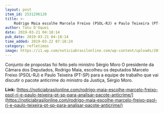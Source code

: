 ```yaml
---
layout: post
item_id: 2531296120
title: >-
    Rodrigo Maia escolhe Marcelo Freixo (PSOL-RJ) e Paulo Teixeira (PT-SP) para analisar pacote anticrime
author: Tatu D'Oquei
date: 2019-03-21 04:18:14
pub_date: 2019-03-21 04:18:14
time_added: 2019-03-22 07:18:24
category: refletimos
image: https://i1.wp.com/noticiabrasilonline.com/wp-content/uploads/2019/03/marcelo-freixo-rodrigo-maia.jpg?fit=1200%2C800&ssl=1
---
```


Conjunto de propostas foi feito pelo ministro Sérgio Moro O presidente da Câmara dos Deputados, Rodrigo Maia, escolheu os deputados Marcelo Freixo (PSOL-RJ) e Paulo Teixeira (PT-SP) para a equipe de trabalho que vai discutir o pacote anticrime do ministro da Justiça, Sérgio Moro.

**Link:** [https://noticiabrasilonline.com/rodrigo-maia-escolhe-marcelo-freixo-psol-rj-e-paulo-teixeira-pt-sp-para-analisar-pacote-anticrime/](https://noticiabrasilonline.com/rodrigo-maia-escolhe-marcelo-freixo-psol-rj-e-paulo-teixeira-pt-sp-para-analisar-pacote-anticrime/)

